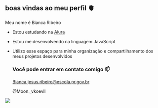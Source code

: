 ## boas vindas ao meu perfil 🫀

Meu nome é Bianca Ribeiro 

- Estou estudando na [Alura](https://www.alura.com.br)
- Estou me desenvolvendo na linguagem JavaScript
- Utilizo esse espaço para minha organização e compartilhamento dos meus projetos desenvolvidos

  ### Você pode entrar em contato comigo 📫

  Bianca.jesus.ribeiro@escola.pr.gov.br

   @Moon._vkoevil

![](https://media1.tenor.com/m/C9SwE0VKTD4AAAAC/dungeon-meshi-delicious-in-dungeon.gif)
